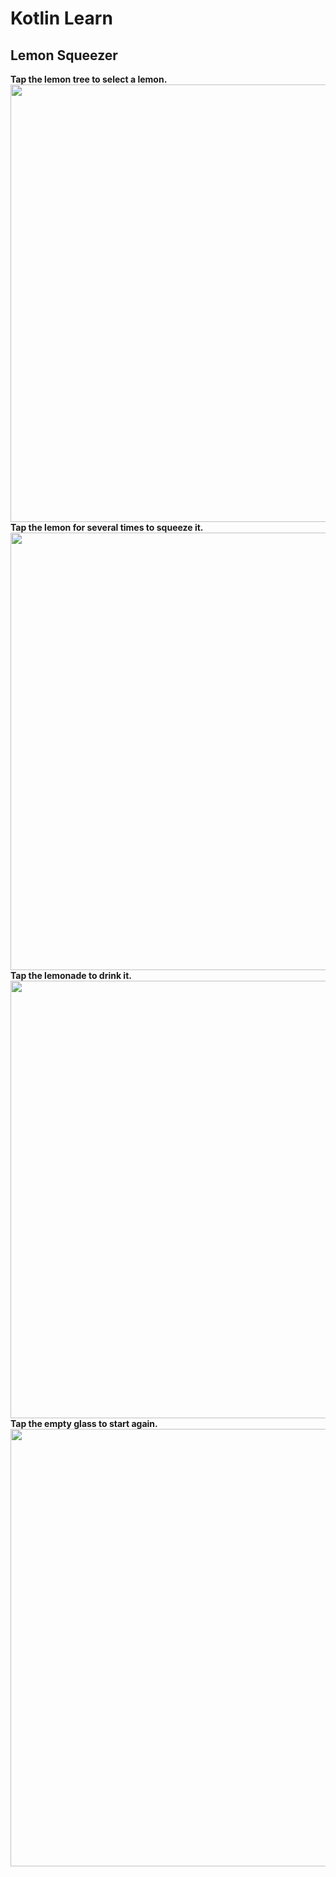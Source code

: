 # Kotlin Learn 


## **Lemon Squeezer** <br>
**Tap the lemon tree to select a lemon.** <br>
<img src="https://github.com/berkeyilmaz1/kotlin_full_learn/assets/115240560/c1be1e4f-9ad1-4ba8-b3f2-30d7dd03f301" height="700"><br>
**Tap the lemon for several times to squeeze it.**<br>
<img src="https://github.com/berkeyilmaz1/kotlin_full_learn/assets/115240560/57861c1f-1702-4ed1-8daa-67508a0a3b4a" height="700"><br>
**Tap the lemonade to drink it.**<br>
<img src="https://github.com/berkeyilmaz1/kotlin_full_learn/assets/115240560/319afb4f-2099-4b8b-9d17-fb3550847ec7" height="700"><br>
**Tap the empty glass to start again.**<br>
<img src="https://github.com/berkeyilmaz1/kotlin_full_learn/assets/115240560/def29ab1-b8e7-470f-9f24-eee43b911a94" height="700"><br>



